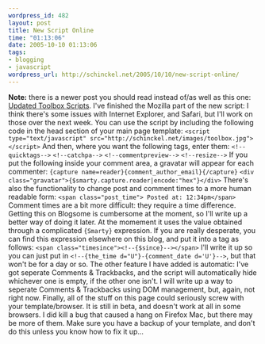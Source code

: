 ```yaml
--- 
wordpress_id: 482
layout: post
title: New Script Online
time: "01:13:06"
date: 2005-10-10 01:13:06
tags: 
- blogging
- javascript
wordpress_url: http://schinckel.net/2005/10/10/new-script-online/
---
```

**Note:** there is a newer post you should read instead of/as well as this one: [Updated Toolbox Scripts][1]. I've finished the Mozilla part of the new script: I think there's some issues with Internet Explorer, and Safari, but I'll work on those over the next week. You can use the script by including the following code in the head section of your main page template: `<script type="text/javascript" src="http://schinckel.net/images/toolbox.jpg"></script>` And then, where you want the following tags, enter them: `<!--quicktags-->` `<!--catchpa-->` `<!--commentpreview-->` `<!--resize-->` If you put the following inside your comment area, a gravatar will appear for each commenter: `{capture name=reader}{comment_author_email}{/capture}` `<div class="gravatar">{$smarty.capture.reader|encode:"hex"}</div>` There's also the functionality to change post and comment times to a more human readable form: `<span class="post_time"> Posted at: 12:34pm</span>` Comment times are a bit more difficult: they require a time difference. Getting this on Blogsome is cumbersome at the moment, so I'll write up a better way of doing it later. At the momement it uses the value obtained through a complicated `{Smarty}` expression. If you are really desperate, you can find this expression elsewhere on this blog, and put it into a tag as follows: `<span class="timesince"><!--{$since}--></span>` I'll write it up so you can just put in `<!--{the_time d="U"}-{comment_date d='U'}-->`, but that won't be for a day or so. The other feature I have added is automatic: I've got seperate Comments & Trackbacks, and the script will automatically hide whichever one is empty, if the other one isn't. I will write up a way to seperate Comments & Trackbacks using DOM management, but, again, not right now. Finally, all of the stuff on this page could seriously screw with your template/browser. It is still in beta, and doesn't work at all in some browsers. I did kill a bug that caused a hang on Firefox Mac, but there may be more of them. Make sure you have a backup of your template, and don't do this unless you know how to fix it up... 

   [1]: http://schinckel.net/2005/10/12/updated-toolbox-scripts/

